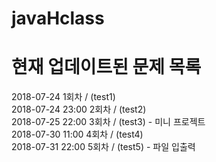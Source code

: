 ﻿# javaHclass
# 현재 업데이트된 문제 목록
2018-07-24 1회차 / (test1)
<br>
2018-07-24 23:00 2회차 / (test2)
<br>
2018-07-25 22:00 3회차 / (test3) - 미니 프로젝트
<br>
2018-07-30 11:00 4회차 / (test4)
<br>
2018-07-31 22:00 5회차 / (test5) - 파일 입출력
